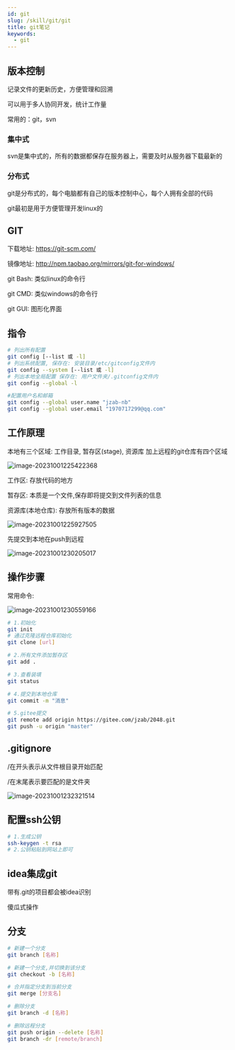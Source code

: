 ```yaml
---
id: git
slug: /skill/git/git
title: git笔记
keywords:
  - git
---
```


## 版本控制

记录文件的更新历史，方便管理和回溯

可以用于多人协同开发，统计工作量

常用的：git，svn

### 集中式

svn是集中式的，所有的数据都保存在服务器上，需要及时从服务器下载最新的

### 分布式

git是分布式的，每个电脑都有自己的版本控制中心，每个人拥有全部的代码

git最初是用于方便管理开发linux的

## GIT

下载地址: https://git-scm.com/

镜像地址: http://npm.taobao.org/mirrors/git-for-windows/

git Bash: 类似linux的命令行

git CMD: 类似windows的命令行

git GUI: 图形化界面

## 指令

```bash
# 列出所有配置
git config [--list 或 -l]
# 列出系统配置, 保存在: 安装目录/etc/gitconfig文件内
git config --system [--list 或 -l]
# 列出本地全局配置 保存在: 用户文件夹/.gitconfig文件内
git config --global -l

#配置用户名和邮箱
git config --global user.name "jzab-nb"
git config --global user.email "1970717299@qq.com"
```

## 工作原理

本地有三个区域: 工作目录, 暂存区(stage), 资源库 加上远程的git仓库有四个区域

![image-20231001225422368](git.assets/image-20231001225422368.png)

工作区: 存放代码的地方

暂存区: 本质是一个文件,保存即将提交到文件列表的信息

资源库(本地仓库): 存放所有版本的数据

![image-20231001225927505](git.assets/image-20231001225927505.png)

先提交到本地在push到远程

![image-20231001230205017](git.assets/image-20231001230205017.png)

## 操作步骤

常用命令:

![image-20231001230559166](git.assets/image-20231001230559166.png)

```bash
# 1.初始化
git init
# 通过克隆远程仓库初始化
git clone [url] 

# 2.所有文件添加暂存区
git add .

# 3.查看装填
git status

# 4.提交到本地仓库
git commit -m "消息"

# 5.gitee提交
git remote add origin https://gitee.com/jzab/2048.git
git push -u origin "master"
```

## .gitignore

/在开头表示从文件根目录开始匹配

/在末尾表示要匹配的是文件夹

![image-20231001232321514](git.assets/image-20231001232321514.png)

## 配置ssh公钥

```bash
# 1.生成公钥
ssh-keygen -t rsa
# 2.公钥粘贴到网站上即可
```

## idea集成git

带有.git的项目都会被idea识别

傻瓜式操作

## 分支

```bash
# 新建一个分支
git branch [名称]

# 新建一个分支,并切换到该分支
git checkout -b [名称]

# 合并指定分支到当前分支
git merge [分支名]

# 删除分支
git branch -d [名称]

# 删除远程分支
git push origin --delete [名称]
git branch -dr [remote/branch]
```
